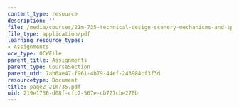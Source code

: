 ```yaml
---
content_type: resource
description: ''
file: /media/courses/21m-735-technical-design-scenery-mechanisms-and-special-effects-spring-2004/219e1736d08fcfc2567ecb727cbe270b_page2_21m735.pdf
file_type: application/pdf
learning_resource_types:
- Assignments
ocw_type: OCWFile
parent_title: Assignments
parent_type: CourseSection
parent_uid: 7ab6ae47-f961-4b79-44ef-243984cf3f3d
resourcetype: Document
title: page2_21m735.pdf
uid: 219e1736-d08f-cfc2-567e-cb727cbe270b
---
```

